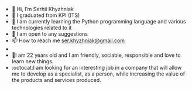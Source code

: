 - 👋 Hi, I’m Serhii Khyzhniak
- :office: I graduated from KPI (ITS)
- 🌱 I am currently learning the Python programming language and various technologies related to it
- 💞️ I am open to any suggestions
- 📫 How to reach me ser.khyzhniak@gmail.com
- 
- 👀I am 22 years old and I am friendly, sociable, responsible and love to learn new things. 
- :octocat:I am looking for an interesting job in a company that will allow me to develop as a specialist, 
    as a person, while increasing the value of the products and services produced.


<!---
KhizhnyakSergey/KhizhnyakSergey is a ✨ special ✨ repository because its `README.md` (this file) appears on your GitHub profile.
You can click the Preview link to take a look at your changes.
--->
